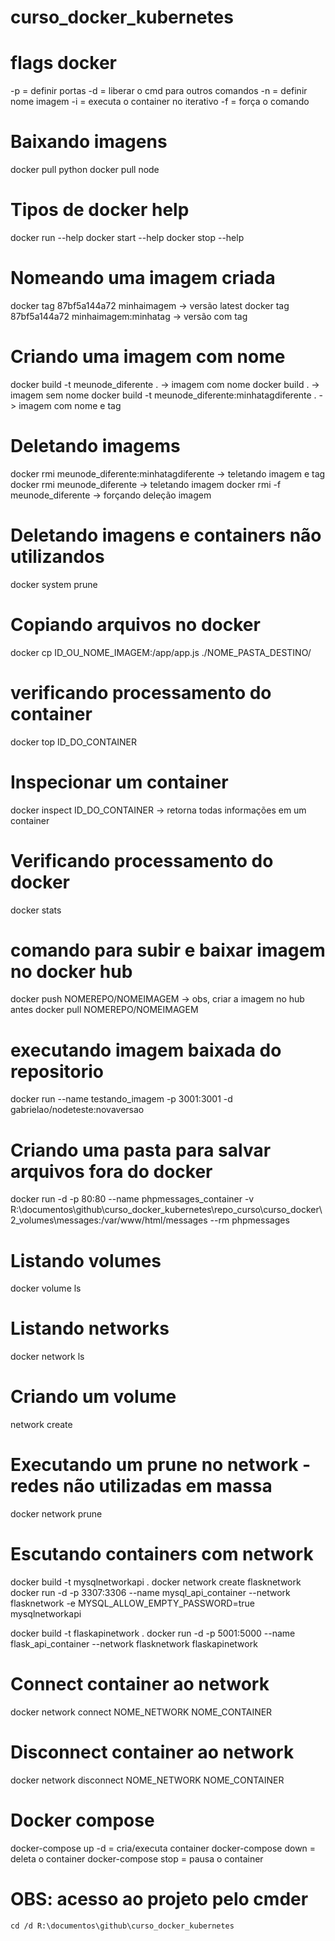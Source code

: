 # curso_docker_kubernetes


# flags docker
-p = definir portas
-d = liberar o cmd para outros comandos
-n = definir nome imagem
-i = executa o container no iterativo
-f = força o comando

# Baixando imagens 
docker pull python 
docker pull node

# Tipos de docker help
docker run --help
docker start --help
docker stop --help

# Nomeando uma imagem criada
docker tag  87bf5a144a72 minhaimagem -> versão latest
docker tag  87bf5a144a72 minhaimagem:minhatag -> versão com tag 


# Criando uma imagem com nome
docker build -t meunode_diferente . -> imagem com nome
docker build . -> imagem sem nome
docker build -t meunode_diferente:minhatagdiferente . -> imagem com nome e tag

# Deletando imagems
docker rmi meunode_diferente:minhatagdiferente -> teletando imagem e tag
docker rmi meunode_diferente -> teletando imagem
docker rmi -f meunode_diferente -> forçando deleção imagem


# Deletando imagens e containers não utilizandos
docker system prune


# Copiando arquivos no docker
docker cp ID_OU_NOME_IMAGEM:/app/app.js ./NOME_PASTA_DESTINO/

# verificando processamento do container
docker top ID_DO_CONTAINER

# Inspecionar um container
docker inspect ID_DO_CONTAINER -> retorna todas informações em um container

# Verificando processamento do docker
docker stats 

# comando para subir e baixar imagem no docker hub
docker push NOMEREPO/NOMEIMAGEM  -> obs, criar a imagem no hub antes
docker pull NOMEREPO/NOMEIMAGEM 

# executando imagem baixada do repositorio
docker run --name testando_imagem -p 3001:3001 -d gabrielao/nodeteste:novaversao


# Criando uma pasta para salvar arquivos fora do docker
 docker run -d -p 80:80 --name phpmessages_container -v R:\documentos\github\curso_docker_kubernetes\repo_curso\curso_docker\2_volumes\messages:/var/www/html/messages --rm phpmessages

# Listando volumes
docker volume ls

# Listando networks
docker network ls

# Criando um volume
network create <NOMEDONETWORK>

# Executando um prune no network - redes não utilizadas em massa
docker network prune

# Escutando containers com network

docker build -t mysqlnetworkapi .
docker network create flasknetwork
docker run -d -p 3307:3306 --name mysql_api_container --network flasknetwork -e MYSQL_ALLOW_EMPTY_PASSWORD=true mysqlnetworkapi

docker build -t flaskapinetwork .
docker run -d -p 5001:5000 --name flask_api_container --network flasknetwork flaskapinetwork


# Connect container ao network
docker network connect NOME_NETWORK NOME_CONTAINER

# Disconnect container ao network
docker network disconnect NOME_NETWORK NOME_CONTAINER

# Docker compose
docker-compose up -d = cria/executa container
docker-compose down  = deleta o container
docker-compose stop  = pausa o container




# OBS: acesso ao projeto pelo cmder
```
cd /d R:\documentos\github\curso_docker_kubernetes
```